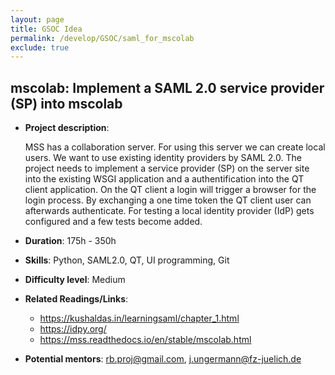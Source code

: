 ```yaml
---
layout: page 
title: GSOC Idea
permalink: /develop/GSOC/saml_for_mscolab
exclude: true
---
```

## mscolab: Implement a SAML 2.0 service provider (SP) into mscolab

* **Project description**:

  MSS has a collaboration server. For using this server we can create local users.
  We want to use existing identity providers by SAML 2.0.
  The project needs to implement a service provider (SP) on the server site into the existing
  WSGI application and a authentification into the QT client application. On the QT client a login 
  will trigger a browser for the login process. By exchanging a one time token the QT client user can 
  afterwards authenticate.
  For testing a local identity provider (IdP) gets configured and a few tests become added.

* **Duration**: 175h - 350h
* **Skills**: Python, SAML2.0, QT, UI programming, Git
* **Difficulty level**: Medium
* **Related Readings/Links**:
  * https://kushaldas.in/learningsaml/chapter_1.html
  * https://idpy.org/
  * https://mss.readthedocs.io/en/stable/mscolab.html
* **Potential mentors**: rb.proj@gmail.com, j.ungermann@fz-juelich.de

